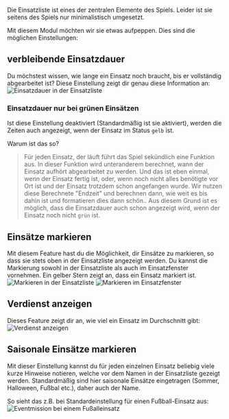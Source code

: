 Die Einsatzliste ist eines der zentralen Elemente des Spiels. Leider ist sie seitens des Spiels nur minimalistisch umgesetzt.

Mit diesem Modul möchten wir sie etwas aufpeppen. Dies sind die möglichen Einstellungen:

## verbleibende Einsatzdauer
Du möchstest wissen, wie lange ein Einsatz noch braucht, bis er vollständig abgearbeitet ist?
Diese Einstellung zeigt dir genau diese Information an:
![Einsatzdauer in der Einsatzliste](einsatzdauer.png)

### Einsatzdauer nur bei grünen Einsätzen
Ist diese Einstellung deaktiviert (Standardmäßig ist sie aktiviert), werden die Zeiten auch angezeigt, wenn der Einsatz im Status `gelb` ist.

Warum ist das so?
> Für jeden Einsatz, der läuft führt das Spiel sekündlich eine Funktion aus. In dieser Funktion wird unteranderem berechnet, wann der Einsatz aufhört abgearbeitet zu werden. Und das ist eben einmal, wenn der Einsatz fertig ist, oder, wenn noch nicht alles benötigte vor Ort ist und der Einsatz trotzdem schon angefangen wurde.
> Wir nutzen diese Berechnete "Endzeit" und berechnen dann, wie weit es bis dahin ist und formatieren dies dann schön..
> Aus diesem Grund ist es möglich, dass die Einsatzdauer auch schon angezeigt wird, wenn der Einsatz noch nicht `grün` ist. 

## Einsätze markieren
Mit diesem Feature hast du die Möglichkeit, dir Einsätze zu markieren, so dass sie stets oben in der Einsatzliste angezeigt werden. Du kannst die Markierung sowohl in der Einsatzliste als auch im Einsatzfenster vornehmen. Ein gelber Stern zeigt an, dass ein Einsatz markiert ist.
![Markieren in der Einsatzliste](markieren.png)
![Markieren im Einsatzfenster](markieren_einsatz.png)

## Verdienst anzeigen
Dieses Feature zeigt dir an, wie viel ein Einsatz im Durchschnitt gibt:
![Verdienst anzeigen](verdienst.png)

## Saisonale Einsätze markieren
Mit dieser Einstellung kannst du für jeden einzelnen Einsatz beliebig viele kurze Hinweise notieren, welche vor dem Namen in der Einsatzliste gezeigt werden. Standardmäßig sind hier saisonale Einsätze eingetragen (Sommer, Halloween, Fußbal etc.), daher auch der Name.

So sieht das z.B. bei Standardeinstellung für einen Fußball-Einsatz aus:
![Eventmission bei einem Fußalleinsatz](eventMission.png)
